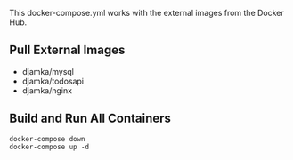 This docker-compose.yml works with the external images from the Docker Hub.

## Pull External Images

  * djamka/mysql
  * djamka/todosapi 
  * djamka/nginx

## Build and Run All Containers
```
docker-compose down
docker-compose up -d
```


